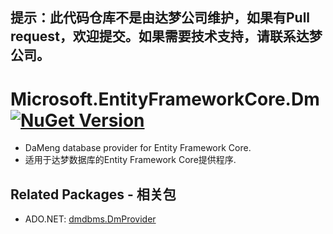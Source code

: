 ## 提示：此代码仓库不是由达梦公司维护，如果有Pull request，欢迎提交。如果需要技术支持，请联系达梦公司。
# Microsoft.EntityFrameworkCore.Dm [![NuGet Version](http://img.shields.io/nuget/v/dmdbms.Microsoft.EntityFrameworkCore.Dm.svg?style=flat)](https://www.nuget.org/packages/dmdbms.Microsoft.EntityFrameworkCore.Dm/)

* DaMeng database provider for Entity Framework Core.
* 适用于达梦数据库的Entity Framework Core提供程序.

## Related Packages - 相关包

* ADO.NET: [dmdbms.DmProvider](https://www.nuget.org/packages/dmdbms.DmProvider/)
